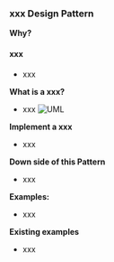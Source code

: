 ### xxx Design Pattern
**Why?**
#### xxx
- xxx

**What is a xxx?**
- xxx
![UML](/Files/xxx.png)

**Implement a xxx**
- xxx

**Down side of this Pattern**
- xxx

**Examples:**
- xxx

**Existing examples**
- xxx